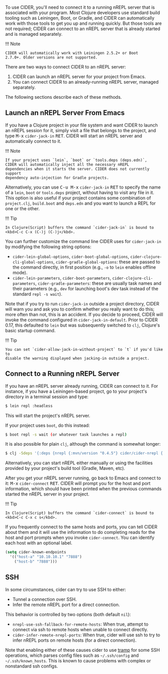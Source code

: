 To use CIDER, you'll need to connect it to a running nREPL server that
is associated with your program. Most Clojure developers use standard
build tooling such as Leiningen, Boot, or Gradle, and CIDER can
automatically work with those tools to get you up and running
quickly. But those tools are not required; CIDER can connect to an
nREPL server that is already started and is managed separately.

!!! Note

    CIDER will automatically work with Leiningen 2.5.2+ or Boot
    2.7.0+. Older versions are not supported.

There are two ways to connect CIDER to an nREPL server:

1. CIDER can launch an nREPL server for your project from Emacs.
2. You can connect CIDER to an already-running nREPL server, managed separately.

The following sections describe each of these methods.

## Launch an nREPL Server From Emacs

If you have a Clojure project in your file system and want CIDER to
launch an nREPL session for it, simply visit a file that belongs to
the project, and type <kbd>M-x</kbd> `cider-jack-in`
<kbd>RET</kbd>. CIDER will start an nREPL server and automatically
connect to it.

!!! Note

    If your project uses `lein`, `boot` or `tools.deps (deps.edn)`,
    CIDER will automatically inject all the necessary nREPL
    dependencies when it starts the server. CIDER does not currently support
    dependency auto-injection for Gradle projects.

Alternatively, you can use <kbd>C-u M-x</kbd> `cider-jack-in` <kbd>RET</kbd> to
specify the name of a `lein`, `boot` or `tools.deps` project, without having to
visit any file in it. This option is also useful if your project contains some
combination of `project.clj`, `build.boot` and `deps.edn` and you want to launch
a REPL for one or the other.

!!! Tip

    In Clojure(Script) buffers the command `cider-jack-in` is bound to <kbd>C-c C-x (C-)j (C-)j</kbd>.

You can further customize the command line CIDER uses for `cider-jack-in` by
modifying the following string options:

* `cider-lein-global-options`, `cider-boot-global-options`,
  `cider-clojure-cli-global-options`, `cider-gradle-global-options`:
  these are passed to the command directly, in first position
  (e.g., `-o` to `lein` enables offline mode).
* `cider-lein-parameters`, `cider-boot-parameters`,
  `cider-clojure-cli-parameters`, `cider-gradle-parameters`: these are
  usually task names and their parameters (e.g., `dev` for launching
  boot's dev task instead of the standard `repl -s wait`).

Note that if you try to run `cider-jack-in` outside a project
directory, CIDER will warn you and ask you to confirm whether you
really want to do this; more often than not, this is an accident.  If
you decide to proceed, CIDER will invoke the command configured in
`cider-jack-in-default`. Prior to CIDER 0.17, this defaulted to `lein`
but was subsequently switched to `clj`, Clojure's basic startup command.

!!! Tip

    You can set `cider-allow-jack-in-without-project` to `t` if you'd like to
    disable the warning displayed when jacking-in outside a project.

## Connect to a Running nREPL Server

If you have an nREPL server already running, CIDER can connect to
it. For instance, if you have a Leiningen-based project, go to your
project's directory in a terminal session and type:

```sh
$ lein repl :headless
```

This will start the project's nREPL server.

If your project uses `boot`, do this instead:

```sh
$ boot repl -s wait (or whatever task launches a repl)
```

It is also possible for plain `clj`, although the command is somewhat longer:

```sh
$ clj -Sdeps '{:deps {nrepl {:mvn/version "0.4.5"} cider/cider-nrepl {:mvn/version "0.18.0"}}}' -m nrepl.cmdline --middleware "[cider.nrepl/cider-middleware]"
```

Alternatively, you can start nREPL either manually or using the facilities
provided by your project's build tool (Gradle, Maven, etc).

After you get your nREPL server running, go back to Emacs and connect
to it: <kbd>M-x</kbd> `cider-connect` <kbd>RET</kbd>. CIDER will
prompt you for the host and port information, which should have been
printed when the previous commands started the nREPL server in your
project.

!!! Tip

    In Clojure(Script) buffers the command `cider-connect` is bound to <kbd>C-c C-x c s</kbd>.

If you frequently connect to the same hosts and ports, you can tell
CIDER about them and it will use the information to do completing
reads for the host and port prompts when you invoke
`cider-connect`. You can identify each host with an optional label.

```el
(setq cider-known-endpoints
  '(("host-a" "10.10.10.1" "7888")
    ("host-b" "7888")))
```

## SSH

In some circumstances, cider can try to use SSH to either:

* Tunnel a connection over SSH.
* Infer the remote nREPL port for a direct connection.

This behavior is controlled by two options (both default `nil`):

* `nrepl-use-ssh-fallback-for-remote-hosts`: When true, attempt to connect via ssh
  to remote hosts when unable to connect directly.
* `cider-infer-remote-nrepl-ports`: When true, cider will use ssh to try to infer
  nREPL ports on remote hosts (for a direct connection).

Note that enabling either of these causes cider to use
[tramp](https://www.gnu.org/software/tramp/) for some SSH operations, which parses
config files such as `~/.ssh/config` and `~/.ssh/known_hosts`. This is known to
cause problems with complex or nonstandard ssh configs.
